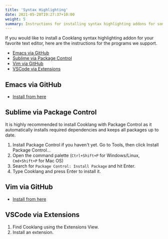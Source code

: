 ```yaml
---
title: 'Syntax Highlighting'
date: 2021-05-20T19:27:37+10:00
weight: 5
summary: Instructions for installing syntax highlighting addons for some of the most popular markdown text editors.
---
```


If you would like to install a Cooklang syntax highlighting addon for your favorite text editor, here are the instructions for the programs we support.

* [Emacs via GitHub](#emacs-via-github)
* [Sublime via Package Control](#sublime-via-package-control)
* [Vim via GitHub](#vim-via-github)
* [VSCode via Extensions](#vscode-via-extensions)

## Emacs via GitHub

* [Install from here](https://github.com/cooklang/cook-mode)

## Sublime via Package Control

It is highly recommended to install Cooklang with Package Control as it automatically installs required dependencies and keeps all packages up to date.

1. Install Package Control if you haven't yet. Go to Tools, then click Install Package Control...
2. Open the command palette (`Ctrl+Shift+P` for Windows/Linux, `Cmd+Shift+P` for Mac OS)
3. Search for `Package Control: Install Package` and hit Enter.
4. Type Cooklang and press Enter to install it.

## Vim via GitHub

* [Install from here](https://github.com/luizribeiro/vim-cooklang)

## VSCode via Extensions

1. Find Cooklang using the Extensions View.
2. Install an extension.

